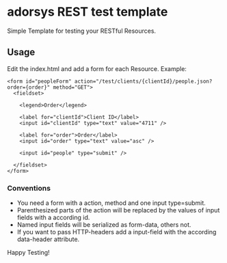 # adorsys REST test template

Simple Template for testing your RESTful Resources.

## Usage

Edit the index.html and add a form  for each Resource. Example:

    <form id="peopleForm" action="/test/clients/{clientId}/people.json?order={order}" method="GET">
      <fieldset>

        <legend>Order</legend>

        <label for="clientId">Client ID</label>
        <input id="clientId" type="text" value="4711" />

        <label for="order">Order</label>
        <input id="order" type="text" value="asc" />

        <input id="people" type="submit" />

      </fieldset>
    </form>

### Conventions

* You need a form with a action, method and one input type=submit.
* Parenthesized parts of the action will be replaced by the values of input fields with a according id.
* Named input fields will be serialized as form-data, others not.
* If you want to pass HTTP-headers add a input-field with the according data-header attribute.

Happy Testing!
